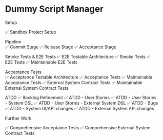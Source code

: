 # Dummy Script Manager

Setup	

✅ Sandbox Project Setup

Pipeline	
✅ Commit Stage
✅ Release Stage
✅ Acceptance Stage

Smoke Tests	& E2E Tests
✅ E2E Testable Architecture
✅ Smoke Tests
✅ E2E Tests
✅ Maintainable E2E Tests

Acceptance Tests	
✅ Acceptance Testable Architecture
✅ Acceptance Tests
✅ Maintainable Acceptance Tests
✅ External System Contract Tests
✅ Maintainable External System Contract Tests

ATDD
✅ Backlog Refinement
✅ ATDD - User Stories
✅ ATDD - User Stories - System DSL
✅ ATDD - User Stories - External System DSL
✅ ATDD - Bugs
✅ ATDD - System UI/API changes
✅ ATDD - External System API changes

Further Work

✅ Comprehensive Acceptance Tests
✅ Comprehensive External System Contract Tests
